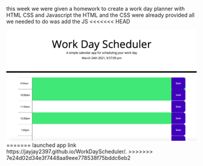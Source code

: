 this week we were given a homework to create a work day planner with HTML CSS and Javascript
the HTML and the CSS were already provided all we needed to do was add the JS 
<<<<<<< HEAD

<img src = "plannerpic.png">
=======
launched app link
https://jayjay2397.github.io/WorkDayScheduler/.
>>>>>>> 7e24d02d34e3f7448aa9eee778538f75bddc6eb2
